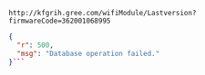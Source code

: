 `http://kfgrih.gree.com/wifiModule/Lastversion?firmwareCode=362001068995`

```json
{
  "r": 500,
  "msg": "Database operation failed."
}```